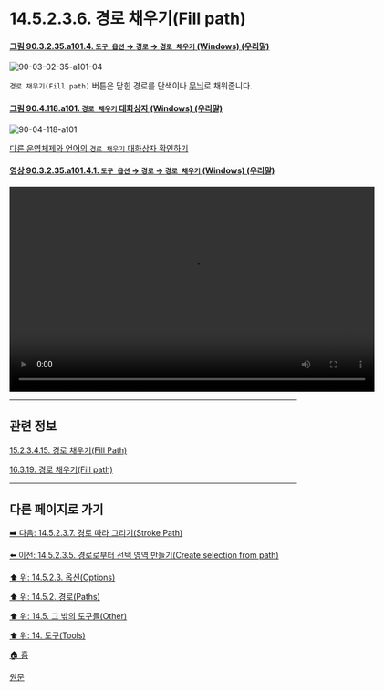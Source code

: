 # 14.5.2.3.6. 경로 채우기(Fill path)

<a id="90-03-02-35-a101-04"></a>

#### [그림 90.3.2.35.a101.4. `도구 옵션` → `경로` → `경로 채우기` (Windows) (우리말)](./90-03-02-35-paths.md#90-03-02-35-a101-04)
![90-03-02-35-a101-04](https://github.com/wonder13662/gimp/assets/15767104/05388b8b-eb09-497b-a3ba-35202110c2bd)

`경로 채우기(Fill path)` 버튼은 닫힌 경로를 단색이나 [무늬](./07-11-patterns.md)로 채워줍니다.

<a id="90-04-118-a101"></a>

#### [그림 90.4.118.a101. `경로 채우기` 대화상자 (Windows) (우리말)](./90-04-0118-fill_path.md#90-04-118-a101)
![90-04-118-a101](https://github.com/wonder13662/gimp/assets/15767104/8145503a-bc63-47b2-84de-576b3d31ce11)

[다른 운영체제와 언어의 `경로 채우기` 대화상자 확인하기](./90-04-0118-fill_path.md#90-04-118-a102)

<a id="90-03-02-35-a101-04-01"></a>

#### [영상 90.3.2.35.a101.4.1. `도구 옵션` → `경로` → `경로 채우기` (Windows) (우리말)](./90-03-02-35-paths.md#90-03-02-35-a101-04-01)
<video controls="controls" width="640" height="360" src="https://github.com/wonder13662/gimp/assets/15767104/840f8d7e-7fae-474c-8c44-214da7cd807d"></video>

***

## 관련 정보

[15.2.3.4.15. 경로 채우기(Fill Path)](./15-02-03-04-15-fill_path.md)

[16.3.19. 경로 채우기(Fill path)](./16-03-19-00-fill_path.md)

***

## 다른 페이지로 가기

[➡️ 다음: 14.5.2.3.7. 경로 따라 그리기(Stroke Path)](./14-05-02-03-07-stroke_path.md)

[⬅️ 이전: 14.5.2.3.5. 경로로부터 선택 영역 만들기(Create selection from path)](./14-05-02-03-05-create_selection_from_path.md)

[⬆️ 위: 14.5.2.3. 옵션(Options)](./14-05-02-03-00-options.md)

[⬆️ 위: 14.5.2. 경로(Paths)](./14-05-02-00-paths.md)

[⬆️ 위: 14.5. 그 밖의 도구들(Other)](./14-05-00-other.md)

[⬆️ 위: 14. 도구(Tools)](./14-00-tools.md)

[🏠 홈](./00-home.md)

[원문](https://docs.gimp.org/2.10/ko/gimp-tool-path.html#idm16522)